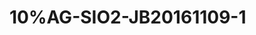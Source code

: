 <a name="material" />

# 10%AG-SIO2-JB20161109-1
<script type="application/ld+json">
  {
    "@context": "https://schema.org/",
    "@type": "ChemicalSubstance",
    "http://purl.org/dc/terms/conformsTo":
      {
        "@type": "CreativeWork",
        "@id": "https://bioschemas.org/profiles/ChemicalSubstance/0.4-RELEASE/"
      },
    "@id": "https://egonw.github.io/nanowiki/nanowiki511.html#material",
    "name": "10%AG-SIO2-JB20161109-1",
    "sameAs": "http://127.0.0.1/mediawiki/index.php/Special:URIResolver/10-25AG-2DSIO2-2DJB20161109-2D1"
  }
</script>

